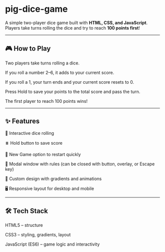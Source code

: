 # pig-dice-game
A simple two-player dice game built with **HTML, CSS, and JavaScript**.   Players take turns rolling the dice and try to reach **100 points first**! 

---

##  🎮 How to Play

Two players take turns rolling a dice.

If you roll a number 2–6, it adds to your current score.

If you roll a 1, your turn ends and your current score resets to 0.

Press Hold to save your points to the total score and pass the turn.

The first player to reach 100 points wins!

---

##  ✨ Features

🎲 Interactive dice rolling

⏸️ Hold button to save score

🔄 New Game option to restart quickly

📖 Modal window with rules (can be closed with button, overlay, or Escape key)

🎨 Custom design with gradients and animations

🖥️ Responsive layout for desktop and mobile

---

## 🛠️ Tech Stack

HTML5 – structure

CSS3 – styling, gradients, layout

JavaScript (ES6) – game logic and interactivity
